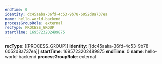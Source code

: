 ```yaml
---
endTime: 0
identity: dc45aaba-36fd-4c53-9b78-6052d8a737ea
name: hello-world-backend
processGroupRole: external
recType: PROCESS_GROUP
startTime: 1695723202489875
---
```

**recType**: [[PROCESS_GROUP]]
**identity**: [[dc45aaba-36fd-4c53-9b78-6052d8a737ea]]
**startTime**: 1695723202489875
**endTime**: 0
**name**: hello-world-backend
**processGroupRole**: external